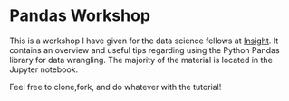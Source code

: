 # Pandas Workshop

This is a workshop I have given for the data science fellows at [Insight](https://insightfellows.com/data-science). It contains an overview and useful tips regarding using the Python Pandas library for data wrangling. The majority of the material is located in the Jupyter notebook.

Feel free to clone,fork, and do whatever with the tutorial!
